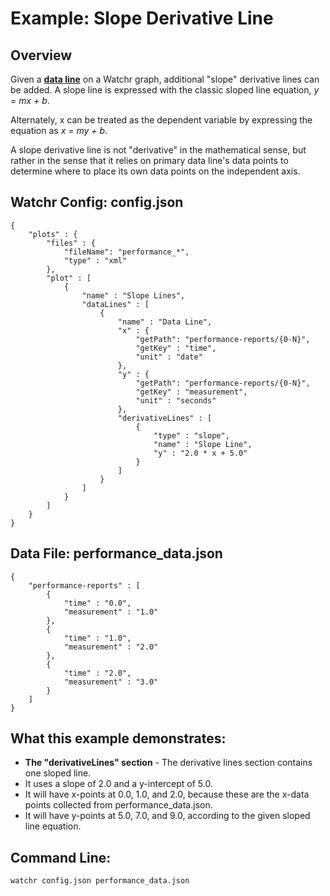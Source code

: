 # Example: Slope Derivative Line

## Overview

Given a [**data line**](dataLines.html) on a Watchr graph, additional "slope" derivative lines can be added.  A slope line is expressed with the classic sloped line equation, *y = mx + b*.

Alternately, x can be treated as the dependent variable by expressing the equation as *x = my + b*.

A slope derivative line is not "derivative" in the mathematical sense, but rather in the sense that it relies on primary data line's data points to determine where to place its own data points on the independent axis.

## Watchr Config:  config.json
	{
	    "plots" : {
	        "files" : {
	            "fileName": "performance_*",
	            "type" : "xml"
	        },
	        "plot" : [
	            {
	                "name" : "Slope Lines",
	                "dataLines" : [
	                    {
	                        "name" : "Data Line",
	                        "x" : {
	                            "getPath": "performance-reports/{0-N}",
	                            "getKey" : "time",
	                            "unit" : "date"
	                        },
	                        "y" : {
	                            "getPath": "performance-reports/{0-N}",
	                            "getKey" : "measurement",
	                            "unit" : "seconds"
	                        },
	                        "derivativeLines" : [
	                            {
	                                "type" : "slope",
	                                "name" : "Slope Line",
	                                "y" : "2.0 * x + 5.0"
	                            }
	                        ]
	                    }
	                ]
	            }
	        ]
	    }
	}

## Data File:  performance\_data.json
	
	{
	    "performance-reports" : [
	        {
	            "time" : "0.0",
	            "measurement" : "1.0"
	        },
	        {
	            "time" : "1.0",
	            "measurement" : "2.0"
	        },
	        {
	            "time" : "2.0",
	            "measurement" : "3.0"
	        }
	    ]
	}

## What this example demonstrates:

* **The "derivativeLines" section** - The derivative lines section contains one sloped line.
 * It uses a slope of 2.0 and a y-intercept of 5.0.
 * It will have x-points at 0.0, 1.0, and 2.0, because these are the x-data points collected from performance\_data.json.
 * It will have y-points at 5.0, 7.0, and 9.0, according to the given sloped line equation.

## Command Line:

	watchr config.json performance_data.json